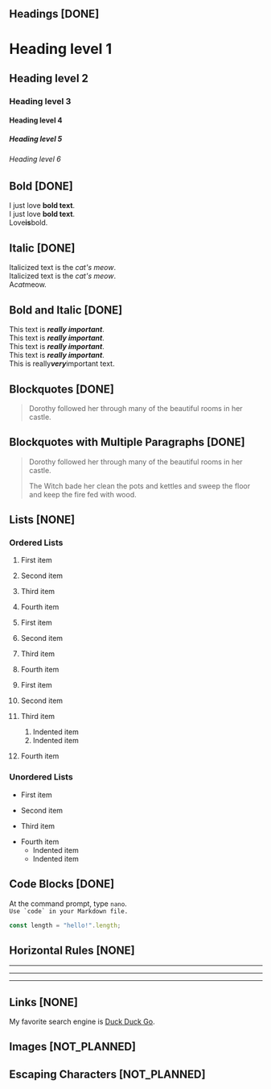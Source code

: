 <!-- https://www.markdownguide.org/basic-syntax/ -->
## Headings [DONE]

# Heading level 1
## Heading level 2
### Heading level 3
#### Heading level 4
##### Heading level 5
###### Heading level 6


## Bold [DONE]

I just love **bold text**.  
I just love __bold text__.  
Love**is**bold.  


## Italic [DONE]

Italicized text is the *cat's meow*.  
Italicized text is the _cat's meow_.  
A*cat*meow.  


## Bold and Italic [DONE]

This text is ***really important***.  
This text is ___really important___.  
This text is __*really important*__.  
This text is **_really important_**.  
This is really***very***important text.  


## Blockquotes [DONE]

> Dorothy followed her through many of the beautiful rooms in her castle.


## Blockquotes with Multiple Paragraphs [DONE]
> Dorothy followed her through many of the beautiful rooms in her castle.
>
> The Witch bade her clean the pots and kettles and sweep the floor and keep the fire fed with wood.


## Lists [NONE]

### Ordered Lists

1. First item
2. Second item
3. Third item
4. Fourth item 

1. First item
1. Second item
1. Third item
1. Fourth item 

1. First item
2. Second item
3. Third item
    1. Indented item
    2. Indented item
4. Fourth item 

### Unordered Lists

- First item
* Second item
+ Third item
- Fourth item 
  - Indented item
  - Indented item


## Code Blocks [DONE]

At the command prompt, type `nano`.  
``Use `code` in your Markdown file.``  
```js
const length = "hello!".length;
```


## Horizontal Rules [NONE]

***
---
_________________


## Links [NONE]

My favorite search engine is [Duck Duck Go](https://duckduckgo.com).  


## Images [NOT_PLANNED]


## Escaping Characters [NOT_PLANNED]
